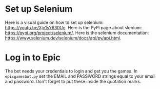 # Set up Selenium

Here is a visual guide on how to set up selenium: https://youtu.be/Xjv1sY630Uc.
Here is the PyPi page about slenium: https://pypi.org/project/selenium/.
Here is the selenium documentation: https://www.selenium.dev/selenium/docs/api/py/api.html.

# Log in to Epic
The bot needs your credentials to login and get you the games. In `epicgamesbot.py` set the EMAIL and PASSWORD strings equal to your email and password. Don't forget to put these inside the quotation marks.